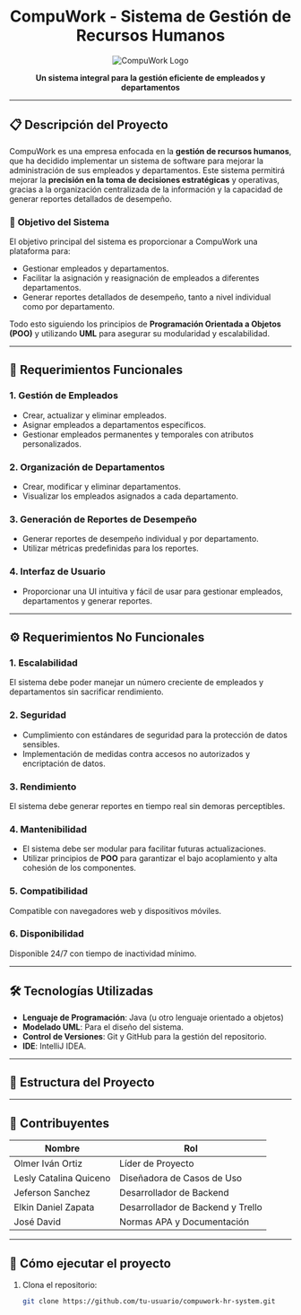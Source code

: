 <h1 align="center">CompuWork - Sistema de Gestión de Recursos Humanos</h1>

<p align="center">
  <img src="https://via.placeholder.com/300x100.png?text=CompuWork+Logo" alt="CompuWork Logo">
</p>

<p align="center">
  <strong>Un sistema integral para la gestión eficiente de empleados y departamentos</strong>
</p>

---

## 📋 Descripción del Proyecto

CompuWork es una empresa enfocada en la **gestión de recursos humanos**, que ha decidido implementar un sistema de software para mejorar la administración de sus empleados y departamentos. Este sistema permitirá mejorar la **precisión en la toma de decisiones estratégicas** y operativas, gracias a la organización centralizada de la información y la capacidad de generar reportes detallados de desempeño.

### 🎯 **Objetivo del Sistema**
El objetivo principal del sistema es proporcionar a CompuWork una plataforma para:

- Gestionar empleados y departamentos.
- Facilitar la asignación y reasignación de empleados a diferentes departamentos.
- Generar reportes detallados de desempeño, tanto a nivel individual como por departamento.
  
Todo esto siguiendo los principios de **Programación Orientada a Objetos (POO)** y utilizando **UML** para asegurar su modularidad y escalabilidad.

---

## 🚀 Requerimientos Funcionales

### 1. Gestión de Empleados
- Crear, actualizar y eliminar empleados.
- Asignar empleados a departamentos específicos.
- Gestionar empleados permanentes y temporales con atributos personalizados.

### 2. Organización de Departamentos
- Crear, modificar y eliminar departamentos.
- Visualizar los empleados asignados a cada departamento.

### 3. Generación de Reportes de Desempeño
- Generar reportes de desempeño individual y por departamento.
- Utilizar métricas predefinidas para los reportes.

### 4. Interfaz de Usuario
- Proporcionar una UI intuitiva y fácil de usar para gestionar empleados, departamentos y generar reportes.

---

## ⚙️ Requerimientos No Funcionales

### 1. Escalabilidad
El sistema debe poder manejar un número creciente de empleados y departamentos sin sacrificar rendimiento.

### 2. Seguridad
- Cumplimiento con estándares de seguridad para la protección de datos sensibles.
- Implementación de medidas contra accesos no autorizados y encriptación de datos.

### 3. Rendimiento
El sistema debe generar reportes en tiempo real sin demoras perceptibles.

### 4. Mantenibilidad
- El sistema debe ser modular para facilitar futuras actualizaciones.
- Utilizar principios de **POO** para garantizar el bajo acoplamiento y alta cohesión de los componentes.

### 5. Compatibilidad
Compatible con navegadores web y dispositivos móviles.

### 6. Disponibilidad
Disponible 24/7 con tiempo de inactividad mínimo.

---

## 🛠️ Tecnologías Utilizadas
- **Lenguaje de Programación**: Java (u otro lenguaje orientado a objetos)
- **Modelado UML**: Para el diseño del sistema.
- **Control de Versiones**: Git y GitHub para la gestión del repositorio.
- **IDE**: IntelliJ IDEA.

---

## 📂 Estructura del Proyecto


---

## 👥 Contribuyentes

| Nombre              | Rol                       |
|---------------------|---------------------------|
| Olmer Iván Ortiz     | Líder de Proyecto          |
| Lesly Catalina Quiceno | Diseñadora de Casos de Uso|
| Jeferson Sanchez     | Desarrollador de Backend   |
| Elkin Daniel Zapata  | Desarrollador de Backend y Trello |
| José David           | Normas APA y Documentación |

---

## 📄 Cómo ejecutar el proyecto

1. Clona el repositorio:

   ```bash
   git clone https://github.com/tu-usuario/compuwork-hr-system.git



